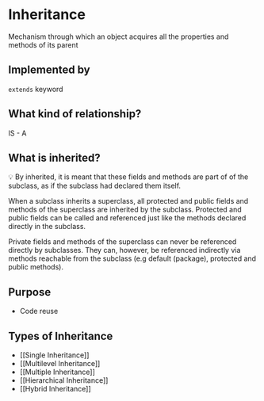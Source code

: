 # Inheritance

Mechanism through which an object acquires all the properties and methods of its parent

## Implemented by

`extends` keyword

## What kind of relationship?

IS - A

## What is inherited?

💡 By inherited, it is meant that these fields and methods are part of of the subclass, as if the subclass had declared them itself.

When a subclass inherits a superclass, all protected and public fields and methods of the superclass are inherited by the subclass.  Protected and public fields can be called and referenced just like the methods declared directly in the subclass.

Private fields and methods of the superclass can never be referenced directly by subclasses. They can, however, be referenced indirectly via methods reachable from the subclass (e.g default (package), protected and public methods).

## Purpose

- Code reuse

## Types of Inheritance

- [[Single Inheritance]]
- [[Multilevel Inheritance]]
- [[Multiple Inheritance]]
- [[Hierarchical Inheritance]]
- [[Hybrid Inheritance]]
